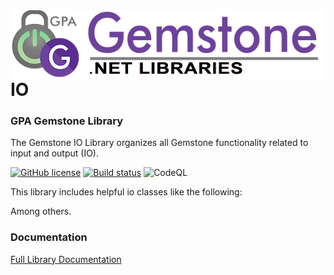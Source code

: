 <img align="right" src="img/gemstone-wide-600.png" alt="gemstone logo">

# IO
### GPA Gemstone Library

The Gemstone IO Library organizes all Gemstone functionality related to input and output (IO).

[![GitHub license](https://img.shields.io/github/license/gemstone/io?color=4CC61E)](https://github.com/gemstone/io/blob/master/LICENSE)
[![Build status](https://ci.appveyor.com/api/projects/status/iv4bx8r22amt5tbv?svg=true)](https://ci.appveyor.com/project/ritchiecarroll/io)
![CodeQL](https://github.com/gemstone/io/workflows/CodeQL/badge.svg)

This library includes helpful io classes like the following:


Among others.

### Documentation
[Full Library Documentation](https://gemstone.github.io/io/help)
